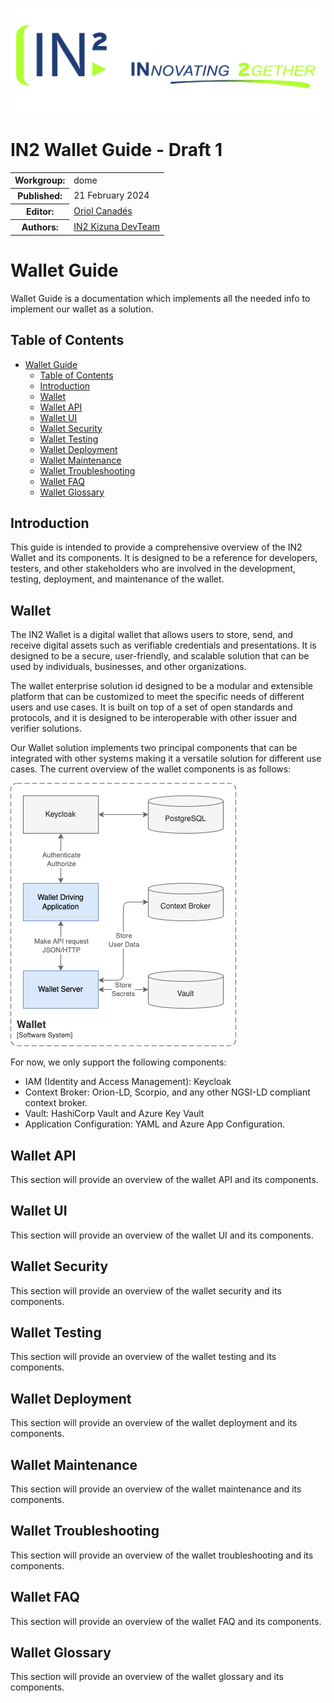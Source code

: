 ![IN2, Ingeniería de la Información](../assets/images/in2-logo.png)

<html lang="en">
  <head>
    <!-- Style for the header, you can add your own CSS file or style tag here -->
    <title>wallet-guide-draft-1</title>
  </head>
  <body>
    <div class="header">
      <div class="header-content">
        <h1>IN2 Wallet Guide - Draft 1</h1>
        <table>
          <tr>
            <th>Workgroup:</th>
            <td>dome</td>
          </tr>
          <tr>
            <th>Published:</th>
            <td>21 February 2024</td>
          </tr>
          <tr>
            <th>Editor:</th>
            <td>
              <a href="mailto:oriol.canades@in2.es">Oriol Canadés</a>
            </td>
          </tr>
          <tr>
            <th>Authors:</th>
            <td>
              <a href="mailto:in2kizuna@gmail.com">IN2 Kizuna DevTeam</a>
            </td>
          </tr>
          <!-- Add more rows as needed -->
        </table>
      </div>
    </div>
  </body>
</html>

# Wallet Guide

Wallet Guide is a documentation which implements all the needed info to implement our wallet as a solution.

## Table of Contents
<!-- TOC -->
- [Wallet Guide](#wallet-guide)
  - [Table of Contents](#table-of-contents)
  - [Introduction](#introduction)
  - [Wallet](#wallet)
  - [Wallet API](#wallet-api)
  - [Wallet UI](#wallet-ui)
  - [Wallet Security](#wallet-security)
  - [Wallet Testing](#wallet-testing)
  - [Wallet Deployment](#wallet-deployment)
  - [Wallet Maintenance](#wallet-maintenance)
  - [Wallet Troubleshooting](#wallet-troubleshooting)
  - [Wallet FAQ](#wallet-faq)
  - [Wallet Glossary](#wallet-glossary)
<!-- /TOC -->

## Introduction

This guide is intended to provide a comprehensive overview of the IN2 Wallet and its components. It is designed to be a reference for developers, testers, and other stakeholders who are involved in the development, testing, deployment, and maintenance of the wallet.

## Wallet

The IN2 Wallet is a digital wallet that allows users to store, send, and receive digital assets such as verifiable credentials and presentations. It is designed to be a secure, user-friendly, and scalable solution that can be used by individuals, businesses, and other organizations.

The wallet enterprise solution id designed to be a modular and extensible platform that can be customized to meet the specific needs of different users and use cases. It is built on top of a set of open standards and protocols, and it is designed to be interoperable with other issuer and verifier solutions.

Our Wallet solution implements two principal components that can be integrated with other systems making it a versatile solution for different use cases. The current overview of the wallet components is as follows:

![Wallet Overview](./assets/wallet-solution-context.png)

For now, we only support the following components:
* IAM (Identity and Access Management): Keycloak
* Context Broker: Orion-LD, Scorpio, and any other NGSI-LD compliant context broker.
* Vault: HashiCorp Vault and Azure Key Vault
* Application Configuration: YAML and Azure App Configuration.

## Wallet API

This section will provide an overview of the wallet API and its components.

## Wallet UI

This section will provide an overview of the wallet UI and its components.

## Wallet Security

This section will provide an overview of the wallet security and its components.

## Wallet Testing

This section will provide an overview of the wallet testing and its components.

## Wallet Deployment

This section will provide an overview of the wallet deployment and its components.

## Wallet Maintenance

This section will provide an overview of the wallet maintenance and its components.

## Wallet Troubleshooting

This section will provide an overview of the wallet troubleshooting and its components.

## Wallet FAQ

This section will provide an overview of the wallet FAQ and its components.

## Wallet Glossary

This section will provide an overview of the wallet glossary and its components.


<!-- Contributors: Please do not add anything below this line -->

